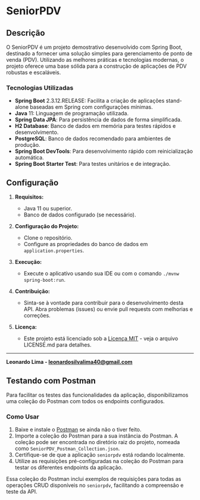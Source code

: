 # SeniorPDV

## Descrição

O SeniorPDV é um projeto demostrativo desenvolvido com Spring Boot, destinado a fornecer uma solução simples para gerenciamento de ponto de venda (PDV). Utilizando as melhores práticas e tecnologias modernas, o projeto oferece uma base sólida para a construção de aplicações de PDV robustas e escaláveis.

### Tecnologias Utilizadas

- **Spring Boot** 2.3.12.RELEASE: Facilita a criação de aplicações stand-alone baseadas em Spring com configurações mínimas.
- **Java** 11: Linguagem de programação utilizada.
- **Spring Data JPA**: Para persistência de dados de forma simplificada.
- **H2 Database**: Banco de dados em memória para testes rápidos e desenvolvimento.
- **PostgreSQL**: Banco de dados recomendado para ambientes de produção.
- **Spring Boot DevTools**: Para desenvolvimento rápido com reinicialização automática.
- **Spring Boot Starter Test**: Para testes unitários e de integração.


## Configuração

1. **Requisitos:**
   - Java 11 ou superior.
   - Banco de dados configurado (se necessário).

2. **Configuração do Projeto:**
   - Clone o repositório.
   - Configure as propriedades do banco de dados em `application.properties`.

3. **Execução:**
   - Execute o aplicativo usando sua IDE ou com o comando `./mvnw spring-boot:run`.

4. **Contribuição:**
   - Sinta-se à vontade para contribuir para o desenvolvimento desta API. Abra problemas (issues) ou envie pull requests com melhorias e correções.

5. **Licença:**
   - Este projeto está licenciado sob a [Licença MIT](LICENSE.md) - veja o arquivo LICENSE.md para detalhes.

---

**Leonardo Lima  - leonardosilvalima40@gmail.com**

## Testando com Postman

Para facilitar os testes das funcionalidades da aplicação, disponibilizamos uma coleção do Postman com todos os endpoints configurados.

### Como Usar

1. Baixe e instale o [Postman](https://www.postman.com/downloads/) se ainda não o tiver feito.
2. Importe a coleção do Postman para a sua instância do Postman. A coleção pode ser encontrada no diretório raiz do projeto, nomeada como `SeniorPDV_Postman_Collection.json`.
3. Certifique-se de que a aplicação `seniorpdv` está rodando localmente.
4. Utilize as requisições pré-configuradas na coleção do Postman para testar os diferentes endpoints da aplicação.

Essa coleção do Postman inclui exemplos de requisições para todas as operações CRUD disponíveis no `seniorpdv`, facilitando a compreensão e teste da API.



